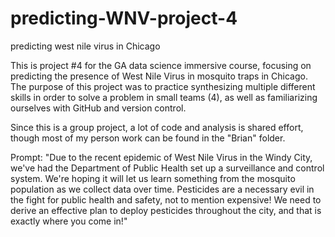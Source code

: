 # predicting-WNV-project-4
predicting west nile virus in Chicago


This is project #4 for the GA data science immersive course, focusing on predicting the presence of West Nile Virus in mosquito traps in Chicago. The purpose of this project was to practice synthesizing multiple different skills in order to solve a problem in small teams (4), as well as familiarizing ourselves with GitHub and version control.


Since this is a group project, a lot of code and analysis is shared effort, though most of my person work can be found in the "Brian" folder.


Prompt: "Due to the recent epidemic of West Nile Virus in the Windy City, we've had the Department of Public Health set up a surveillance and control system. We're hoping it will let us learn something from the mosquito population as we collect data over time. Pesticides are a necessary evil in the fight for public health and safety, not to mention expensive! We need to derive an effective plan to deploy pesticides throughout the city, and that is exactly where you come in!"